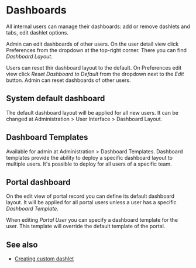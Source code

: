 # Dashboards

All internal users can manage their dashboards: add or remove dashlets and tabs, edit dashlet options.

Admin can edit dashboards of other users. On the user detail view click Preferences from the dropdown at the top-right corner. There you can find *Dashboard Layout*.

Users can reset thir dashboard layout to the default. On Preferences edit view click *Reset Dashboard to Default* from the dropdown next to the *Edit* button. Admin can reset dashboards of other users.

## System default dashboard

The default dashboard layout will be applied for all new users. It can be changed at Administration > User Interface > Dashboard Layout.

## Dashboard Templates

Available for admin at Administration > Dashboard Templates. Dashboard templates provide the ability to deploy a specific dashboard layout to multiple users. It's possible to deploy for all users of a specific team.


## Portal dashboard

On the edit view of portal record you can define its default dashboard layout. It will be applied for all portal users unless a user has a specific *Dashboard Template*.

When editing *Portal User* you can specify a dashboard template for the user. This template will override the default template of the portal.

## See also

* [Creating custom dashlet](../development/how-to-create-a-dashlet.md)
